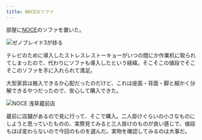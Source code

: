 ```yaml
---
title: NOCEのソファ
---
```

部屋に[NOCE](https://www.noce.co.jp/)のソファを置いた。

![](https://lh5.googleusercontent.com/_tbpZ7XYknmd6qiqU2tWrFVAIdWWsh3JSJRD2Aewf0Tff06BirnMMzg0r0MRKujpZYV5KGgb6UuDyNJw8vPv_f0jqfL0pFrR0gl2_qyBRJRPzt8-c28JqIPsMLeJWheoPUPSC44aZtSL4y9lwZyeZMADlPrcoSuZnBGGCYqQdxn74TqxVtZO3tx_2WrR3w "ゼノブレイド3が捗る")

テレビのために導入したストレスレストーキョーがいつの間にか作業机に取られてしまったので、代わりにソファも導入したという経緯。そこそこの値段でそこそこのソファを手に入れられて満足。

大型家具は搬入できるか心配だったのだけど、これは座面・背面・脚と細かく分解できるやつだったので、安心して購入できた。

![](https://lh6.googleusercontent.com/70SpIdWsc3AQkWZQ5heeEUdDFjxztcmv22-bv5_152kSXlmfawbwTxWZAb3ZvSVQpyPEVoNh9qQmQYkzyxDs-NqywR6zC8MrPVDs64549neEiaGAbOjRG0iyWvpLWcGYDtxNeUm_YTm1K7aZCBao0OUTWe-E4oexUiPiqqgCrdkbWJwcxkyBCnw_yqpXGw "NOCE 浅草蔵前店")

蔵前に店舗があるので見に行って、そこで購入。二人掛けぐらいの小さなものにしようと思っていたものの、実際見てみると三人掛けのものが良い感じで、値段もほぼ変わらないので今回のものを選んだ。実物を確認してみるのは大事だ。
